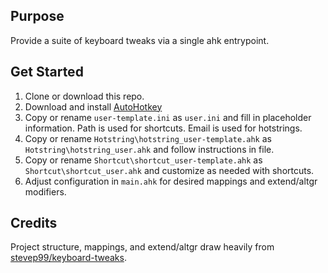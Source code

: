 ## Purpose

Provide a suite of keyboard tweaks via a single ahk entrypoint.

## Get Started

1. Clone or download this repo.
2. Download and install [AutoHotkey](https://www.autohotkey.com/)
3. Copy or rename `user-template.ini` as `user.ini` and fill in placeholder information. Path is used for shortcuts. Email is used for hotstrings.
4. Copy or rename `Hotstring\hotstring_user-template.ahk` as `Hotstring\hotstring_user.ahk` and follow instructions in file.
5. Copy or rename `Shortcut\shortcut_user-template.ahk` as `Shortcut\shortcut_user.ahk` and customize as needed with shortcuts.
6. Adjust configuration in `main.ahk` for desired mappings and extend/altgr modifiers.

## Credits

Project structure, mappings, and extend/altgr draw heavily from [stevep99/keyboard-tweaks](https://github.com/stevep99/keyboard-tweaks).
